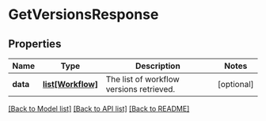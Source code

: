 # GetVersionsResponse

## Properties
Name | Type | Description | Notes
------------ | ------------- | ------------- | -------------
**data** | [**list[Workflow]**](Workflow.md) | The list of workflow versions retrieved.   | [optional] 

[[Back to Model list]](../README.md#documentation-for-models) [[Back to API list]](../README.md#documentation-for-api-endpoints) [[Back to README]](../README.md)


